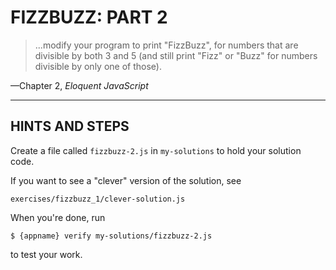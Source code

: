 # FIZZBUZZ: PART 2

> ...modify your program to print "FizzBuzz", for numbers that are divisible by both 3 and 5 (and still print "Fizz" or "Buzz" for numbers divisible by only one of those).

—Chapter 2, _Eloquent JavaScript_

-----------------------------------------------------------------

## HINTS AND STEPS

Create a file called `fizzbuzz-2.js` in `my-solutions` to hold your
solution code.

If you want to see a "clever" version of the solution, see

`exercises/fizzbuzz_1/clever-solution.js`

When you're done, run

`$ {appname} verify my-solutions/fizzbuzz-2.js`

to test your work.
